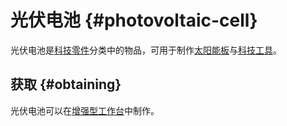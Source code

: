 # 光伏电池 {#photovoltaic-cell}

光伏电池是[科技零件](/Technical-Components)分类中的物品，可用于制作[太阳能板](/Solar-Generator)与[科技工具](/Technical-Gadgets)。

## 获取 {#obtaining}

光伏电池可以在[增强型工作台](/Enhanced-Crafting-Table)中制作。
